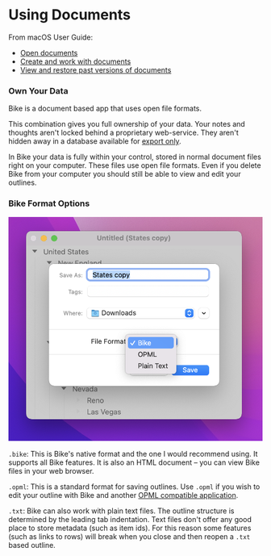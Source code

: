# Using Documents

From macOS User Guide:

* [Open documents](https://support.apple.com/guide/mac-help/open-documents-mchl971293e1/12.0/mac/12.0)
* [Create and work with documents](https://support.apple.com/guide/mac-help/create-and-work-with-documents-mchldc1dd114/12.0/mac/12.0)
* [View and restore past versions of documents](https://support.apple.com/guide/mac-help/view-and-restore-past-versions-of-documents-mh40710/12.0/mac/12.0)

### Own Your Data

Bike is a document based app that uses open file formats.

This combination gives you full ownership of your data. Your notes and thoughts aren't locked behind a proprietary web-service. They aren't hidden away in a database available for [export only](https://twitter.com/andy\_matuschak/status/1452438176996347907).

In Bike your data is fully within your control, stored in normal document files right on your computer. These files use open file formats. Even if you delete Bike from your computer you should still be able to view and edit your outlines.

### Bike Format Options

![Format Options](../.gitbook/assets/formats.png)

`.bike`: This is Bike's native format and the one I would recommend using. It supports all Bike features. It is also an HTML document – you can view Bike files in your web browser.

`.opml`: This is a standard format for saving outlines. Use `.opml` if you wish to edit your outline with Bike and another [OPML compatible application](../bike-compatible-apps.md).

`.txt`: Bike can also work with plain text files. The outline structure is determined by the leading tab indentation. Text files don't offer any good place to store metadata (such as item ids). For this reason some features (such as links to rows) will break when you close and then reopen a `.txt` based outline.
